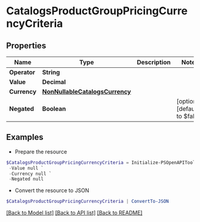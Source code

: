 # CatalogsProductGroupPricingCurrencyCriteria
## Properties

Name | Type | Description | Notes
------------ | ------------- | ------------- | -------------
**Operator** | **String** |  | 
**Value** | **Decimal** |  | 
**Currency** | [**NonNullableCatalogsCurrency**](NonNullableCatalogsCurrency.md) |  | 
**Negated** | **Boolean** |  | [optional] [default to $false]

## Examples

- Prepare the resource
```powershell
$CatalogsProductGroupPricingCurrencyCriteria = Initialize-PSOpenAPIToolsCatalogsProductGroupPricingCurrencyCriteria  -Operator null `
 -Value null `
 -Currency null `
 -Negated null
```

- Convert the resource to JSON
```powershell
$CatalogsProductGroupPricingCurrencyCriteria | ConvertTo-JSON
```

[[Back to Model list]](../README.md#documentation-for-models) [[Back to API list]](../README.md#documentation-for-api-endpoints) [[Back to README]](../README.md)

